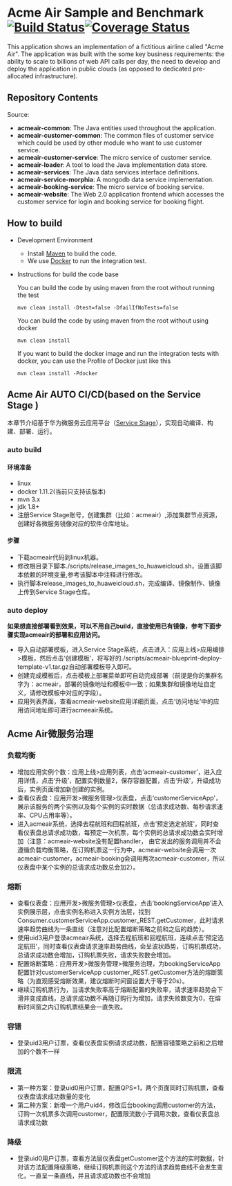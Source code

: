 # Acme Air Sample and Benchmark [![Build Status](https://travis-ci.org/TankTian/acmeair.svg?branch=master)](https://travis-ci.org/TankTian/acmeair)[![Coverage Status](https://coveralls.io/repos/github/TankTian/acmeair/badge.svg)](https://coveralls.io/github/TankTian/acmeair)

This application shows an implementation of a fictitious airline called "Acme Air".  The application was built with the some key business requirements: the ability to scale to billions of web API calls per day, the need to develop and deploy the application in public clouds (as opposed to dedicated pre-allocated infrastructure).
## Repository Contents

Source:

- **acmeair-common**: The Java entities used throughout the application.
- **acmeair-customer-common**: The common files of customer service which could be used by other module who want to use customer service.
- **acmeair-customer-service**: The micro service of customer service. 
- **acmeair-loader**:  A tool to load the Java implementation data store.
- **acmeair-services**:  The Java data services interface definitions.
- **acmeair-service-morphia**:  A mongodb data service implementation.
- **acmeair-booking-service**: The micro service of booking service.
- **acmeair-website**:  The Web 2.0 application frontend which accesses the customer service for login and booking service for booking flight. 

## How to build

* Development Environment
  
  * Install [Maven](https://maven.apache.org/) to build the code.
  * We use [Docker](https://www.docker.com/) to run the integration test.
   
* Instructions for build the code base

  You can build the code by using maven from the root without running the test
        
      mvn clean install -Dtest=false -DfailIfNoTests=false 
  
  You can build the code by using maven from the root without using docker
      
      mvn clean install

  If you want to build the docker image and run the integration tests with docker, you can use the Profile of Docker just like this 
  
      mvn clean install -Pdocker
      
      
## Acme Air AUTO CI/CD(based on the Service Stage )
本章节介绍基于华为微服务云应用平台（[Service Stage](https://servicestage.hwclouds.com)），实现自动编译、构建、部署、运行。

### auto build
####  环境准备 
* linux  
* docker 1.11.2(当前只支持该版本)   
* mvn 3.x  
* jdk 1.8+  
* 注册Service Stage账号，创建集群（比如：acmeair）,添加集群节点资源，创建好各微服务镜像对应的软件仓库地址。  
####  步骤  
* 下载acmeair代码到linux机器。   
* 修改根目录下脚本./scripts/release_images_to_huaweicloud.sh，设置该脚本依赖的环境变量,参考该脚本中注释进行修改。  
* 执行脚本release_images_to_huaweicloud.sh，完成编译、镜像制作、镜像上传到Service Stage仓库。  

### auto deploy  
**如果想直接部署看到效果，可以不用自己build，直接使用已有镜像，参考下面步骤实现acmeair的部署和应用访问。**  

* 导入自动部署模板，进入Service Stage系统，点击进入：应用上线>应用编排>模板，然后点击‘创建模板’，将写好的./scripts/acmeair-blueprint-deploy-template-v1.tar.gz自动部署模板导入即可。  
* 创建完成模板后，点击模板上部署菜单即可自动完成部署（前提是你的集群名字为：acmeair，部署的镜像地址和模板中一致；如果集群和镜像地址自定义，请修改模板中对应的字段）。  
* 应用列表界面，查看acmeair-website应用详细页面，点击‘访问地址’中的应用访问地址即可进行acmeeair系统。   

## Acme Air微服务治理   
###  负载均衡
* 增加应用实例个数：应用上线>应用列表，点击‘acmeair-customer’，进入应用详情，点击‘升级’，配置实例数量2，保存容器配置，点击‘升级’，升级成功后，实例页面增加新创建的实例。  
* 查看仪表盘：应用开发>微服务管理>仪表盘，点击‘customerServiceApp'，展示该服务的两个实例以及每个实例的实时数据（总请求成功数、每秒请求速率、CPU占用率等）。
* 进入acmeair系统，选择去程航班和回程航班，点击‘预定选定航班’，同时查看仪表盘总请求成功数，每预定一次机票，每个实例的总请求成功数会实时增加（注意：acmeair-website没有配置handler，
由它发出的服务调用并不会遵循负载均衡策略，在订购机票这一行为中，acmeair-website会调用一次acmeair-customer，acmeair-booking会调用两次acmeair-customer，所以仪表盘中某个实例的总请求成功数总会加2）。

###  熔断
* 查看仪表盘：应用开发>微服务管理>仪表盘，点击‘bookingServiceApp’进入实例展示层，点击实例名称进入实例方法层，找到Consumer.customerServiceApp.customer_REST.getCustomer，此时请求速率趋势曲线为一条直线（注意对比配置熔断策略之前和之后的趋势）。  
* 使用uid3用户登录acmeair系统，选择去程航班和回程航班，连续点击‘预定选定航班’，同时查看仪表盘请求速率趋势曲线，会呈波状趋势，订购机票成功，总请求成功数会增加，订购机票失败，请求失败数会增加。  
* 配置熔断策略：应用开发>微服务管理>微服务治理，为bookingServiceApp配置针对customerServiceApp customer_REST.getCustomer方法的熔断策略（为直观感受熔断效果，建议熔断时间窗设置大于等于20s）。  
* 继续订购机票行为，当请求失败率高于熔断配置的失败率，请求速率趋势会下滑并变成直线，总请求成功数不再随订购行为增加，请求失败数变为0，在熔断时间窗之内订购机票结果会一直失败。  

###  容错
* 登录uid3用户订票，查看仪表盘实例请求成功数，配置容错策略之前和之后增加的个数不一样

###  限流
* 第一种方案：登录uid0用户订票，配置QPS=1，两个页面同时订购机票，查看仪表盘请求成功数量的变化
* 第二种方案：新增一个用户uid4，修改后台booking调用customer的方法，订购一次机票多次调用customer，配置限流数小于调用次数，查看仪表盘总请求成功数
   
###  降级
* 登录uid0用户订票，查看方法层仪表盘getCustomer这个方法的实时数据，针对该方法配置降级策略，继续订购机票则这个方法的请求趋势曲线不会发生变化，一直呈一条直线，并且请求成功数也不会增加

